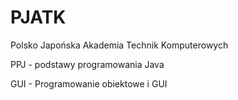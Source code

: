 # PJATK
Polsko Japońska Akademia Technik Komputerowych

PPJ - podstawy programowania Java

GUI - Programowanie obiektowe i GUI

